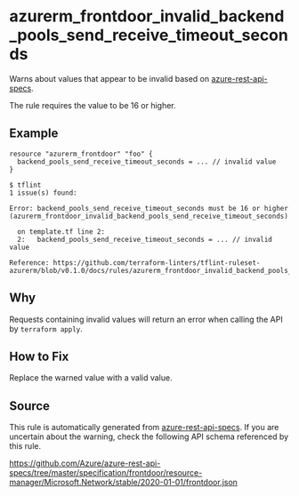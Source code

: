 <!--- This file generated by `tools/apispec-rule-gen/main.go`. DO NOT EDIT --->

# azurerm_frontdoor_invalid_backend_pools_send_receive_timeout_seconds

Warns about values that appear to be invalid based on [azure-rest-api-specs](https://github.com/Azure/azure-rest-api-specs).

The rule requires the value to be 16 or higher.

## Example

```hcl
resource "azurerm_frontdoor" "foo" {
  backend_pools_send_receive_timeout_seconds = ... // invalid value
}
```

```
$ tflint
1 issue(s) found:

Error: backend_pools_send_receive_timeout_seconds must be 16 or higher (azurerm_frontdoor_invalid_backend_pools_send_receive_timeout_seconds)

  on template.tf line 2:
  2:   backend_pools_send_receive_timeout_seconds = ... // invalid value

Reference: https://github.com/terraform-linters/tflint-ruleset-azurerm/blob/v0.1.0/docs/rules/azurerm_frontdoor_invalid_backend_pools_send_receive_timeout_seconds.md

```

## Why

Requests containing invalid values will return an error when calling the API by `terraform apply`.

## How to Fix

Replace the warned value with a valid value.

## Source

This rule is automatically generated from [azure-rest-api-specs](https://github.com/Azure/azure-rest-api-specs). If you are uncertain about the warning, check the following API schema referenced by this rule.

https://github.com/Azure/azure-rest-api-specs/tree/master/specification/frontdoor/resource-manager/Microsoft.Network/stable/2020-01-01/frontdoor.json
